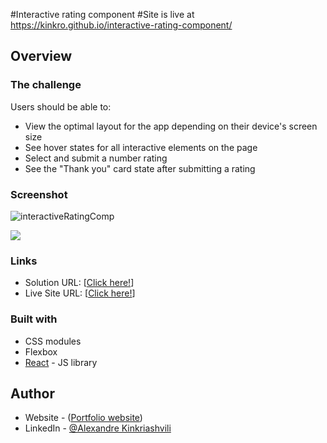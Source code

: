 #Interactive rating component
#Site is live at https://kinkro.github.io/interactive-rating-component/

## Overview

### The challenge

Users should be able to:

- View the optimal layout for the app depending on their device's screen size
- See hover states for all interactive elements on the page
- Select and submit a number rating
- See the "Thank you" card state after submitting a rating

### Screenshot
![interactiveRatingComp](https://user-images.githubusercontent.com/85110325/214499911-5793df04-1aab-48c4-b52a-e0938a1ba345.jpg)

![](./[screenshot.jpg](https://user-images.githubusercontent.com/85110325/214498478-bc58c10a-920e-43a5-956c-ab7ef88b9c45.jpg))



### Links

- Solution URL: [[Click here!](https://github.com/Kinkro/interactive-rating-component)]
- Live Site URL: [[Click here!](https://kinkro.github.io/interactive-rating-component/)]


### Built with

- CSS modules
- Flexbox
- [React](https://reactjs.org/) - JS library


## Author

- Website - ([Portfolio website](https://kinkro.github.io/Portfolio/))
- LinkedIn - [@Alexandre Kinkriashvili](https://www.linkedin.com/in/alexkinkriashvili/)



